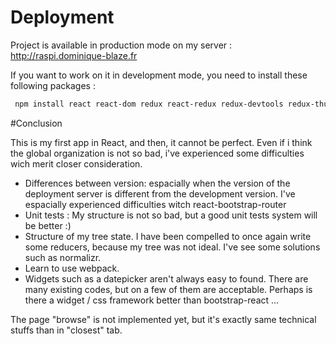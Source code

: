 # Deployment

Project is available in production mode on my server : http://raspi.dominique-blaze.fr

If you want to work on it in development mode, you need to install these following packages :

```bash
 npm install react react-dom redux react-redux redux-devtools redux-thunk cross-fetch expect deep-freeze fusioncharts react-fusioncharts react-bootstrap react-router react-router-dom react-datepicker moment react-moment react-bootstrap-router history react-csv --save
 ```

#Conclusion

This is my first app in React, and then, it cannot be perfect.
Even if i think the global organization is not so bad, i've experienced some difficulties wich merit closer consideration.

* Differences between version: espacially when the version of the deployment server is different from the development version. I've espacially experienced difficulties witch react-bootstrap-router
* Unit tests : My structure is not so bad, but a good unit tests system will be better :)
* Structure of my tree state.  I have been compelled to once again write some reducers, because my tree was not ideal. I've see some solutions such as normalizr.
* Learn to use webpack.
* Widgets such as a datepicker aren't always easy to found. There are many existing codes, but on a few of them are acceptable. Perhaps is there a widget / css framework better than bootstrap-react ...

The page "browse" is not implemented yet, but it's exactly same technical stuffs than in "closest" tab.
